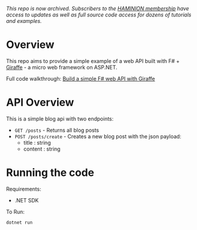 _This repo is now archived. Subscribers to the [HAMINION membership](https://hamy.xyz/labs/haminions) have access to updates as well as full source code access for dozens of tutorials and examples._

# Overview

This repo aims to provide a simple example of a web API built with F# + [Giraffe](https://github.com/giraffe-fsharp/Giraffe) - a micro web framework on ASP.NET.

Full code walkthrough: [Build a simple F# web API with Giraffe](https://hamy.xyz/labs/2022-12-simple-fsharp-web-api-giraffe)

# API Overview

This is a simple blog api with two endpoints:

* `GET /posts` - Returns all blog posts
* `POST /posts/create` - Creates a new blog post with the json payload:
    * title : string
    * content : string

# Running the code

Requirements:

* .NET SDK

To Run:

`dotnet run`
